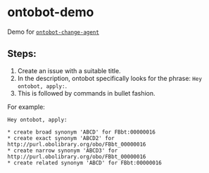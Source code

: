 # ontobot-demo
Demo for [`ontobot-change-agent`](https://github.com/hrshdhgd/ontobot-change-agent)

## Steps:
1. Create an issue with a suitable title.
2. In the description, ontobot specifically looks for the phrase: `Hey ontobot, apply:`.
3. This is followed by commands in bullet fashion.

For example:
```
Hey ontobot, apply:

* create broad synonym 'ABCD' for FBbt:00000016
* create exact synonym 'ABCD2' for http://purl.obolibrary.org/obo/FBbt_00000016
* create narrow synonym 'ABCD3' for http://purl.obolibrary.org/obo/FBbt_00000016
* create related synonym 'ABCD' for FBbt:00000016

```
